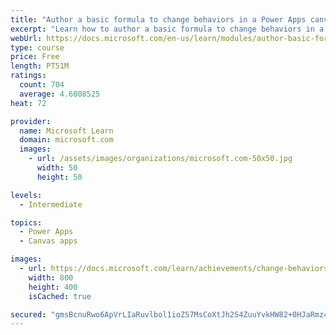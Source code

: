 ```yaml
---
title: "Author a basic formula to change behaviors in a Power Apps canvas app"
excerpt: "Learn how to author a basic formula to change behaviors in a Power Apps canvas app."
webUrl: https://docs.microsoft.com/en-us/learn/modules/author-basic-formula-change-behaviors-powerapps/
type: course
price: Free
length: PT51M
ratings:
  count: 704
  average: 4.6008525
heat: 72

provider:
  name: Microsoft Learn
  domain: microsoft.com
  images:
    - url: /assets/images/organizations/microsoft.com-50x50.jpg
      width: 50
      height: 50

levels:
  - Intermediate

topics:
  - Power Apps
  - Canvas apps

images:
  - url: https://docs.microsoft.com/learn/achievements/change-behaviors-social.png
    width: 800
    height: 400
    isCached: true

secured: "gmsBcnuRwo6ApVrLIaRuvlbol1ioZS7MsCoXtJh2S4ZuuYvkHW82+0HJaRmz4JC7I/bY87QTGxJB0L99sn6yjWcLG+dNuz9ZqpaPR7+/vwmRPWtcXFO6E2Ed5KCMHY+83EpaSK1byDOpTfRKY9RrLPdgE9g0CxugcqKKQMAYqMHGkvOkjRSoA0aGdkRTgZ4mjOvDUVZHrdIiKU1ozLDwZFQzxEiUEUBalK6Cl8P+Q/afkHbe6hm2XM8+T5/+hgi/wwlQBoUgZaNUAkBh6lbXfa1Dj/NWCMbVzCufqvM7JKrSdng7cmiyoaGLceHKmRn532xXsz/XMoXTeXGxQehOoHnhIB1VMtQsvi+3aOUbc5ubnT1VKZ1LkE6rwyXw1IyAbwqYKcnq51OUhQV8Pg9eeg==;EbDNWsLS0SS2DB8VyCttKw=="
---
```


